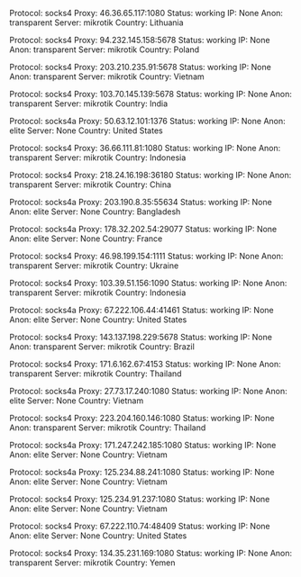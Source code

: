 Protocol: socks4
Proxy: 46.36.65.117:1080
Status: working
IP: None
Anon: transparent
Server: mikrotik
Country: Lithuania

Protocol: socks4
Proxy: 94.232.145.158:5678
Status: working
IP: None
Anon: transparent
Server: mikrotik
Country: Poland

Protocol: socks4
Proxy: 203.210.235.91:5678
Status: working
IP: None
Anon: transparent
Server: mikrotik
Country: Vietnam

Protocol: socks4
Proxy: 103.70.145.139:5678
Status: working
IP: None
Anon: transparent
Server: mikrotik
Country: India

Protocol: socks4a
Proxy: 50.63.12.101:1376
Status: working
IP: None
Anon: elite
Server: None
Country: United States

Protocol: socks4
Proxy: 36.66.111.81:1080
Status: working
IP: None
Anon: transparent
Server: mikrotik
Country: Indonesia

Protocol: socks4
Proxy: 218.24.16.198:36180
Status: working
IP: None
Anon: transparent
Server: mikrotik
Country: China

Protocol: socks4a
Proxy: 203.190.8.35:55634
Status: working
IP: None
Anon: elite
Server: None
Country: Bangladesh

Protocol: socks4a
Proxy: 178.32.202.54:29077
Status: working
IP: None
Anon: elite
Server: None
Country: France

Protocol: socks4
Proxy: 46.98.199.154:1111
Status: working
IP: None
Anon: transparent
Server: mikrotik
Country: Ukraine

Protocol: socks4
Proxy: 103.39.51.156:1090
Status: working
IP: None
Anon: transparent
Server: mikrotik
Country: Indonesia

Protocol: socks4a
Proxy: 67.222.106.44:41461
Status: working
IP: None
Anon: elite
Server: None
Country: United States

Protocol: socks4
Proxy: 143.137.198.229:5678
Status: working
IP: None
Anon: transparent
Server: mikrotik
Country: Brazil

Protocol: socks4
Proxy: 171.6.162.67:4153
Status: working
IP: None
Anon: transparent
Server: mikrotik
Country: Thailand

Protocol: socks4a
Proxy: 27.73.17.240:1080
Status: working
IP: None
Anon: elite
Server: None
Country: Vietnam

Protocol: socks4
Proxy: 223.204.160.146:1080
Status: working
IP: None
Anon: transparent
Server: mikrotik
Country: Thailand

Protocol: socks4a
Proxy: 171.247.242.185:1080
Status: working
IP: None
Anon: elite
Server: None
Country: Vietnam

Protocol: socks4a
Proxy: 125.234.88.241:1080
Status: working
IP: None
Anon: elite
Server: None
Country: Vietnam

Protocol: socks4
Proxy: 125.234.91.237:1080
Status: working
IP: None
Anon: elite
Server: None
Country: Vietnam

Protocol: socks4
Proxy: 67.222.110.74:48409
Status: working
IP: None
Anon: elite
Server: None
Country: United States

Protocol: socks4
Proxy: 134.35.231.169:1080
Status: working
IP: None
Anon: transparent
Server: mikrotik
Country: Yemen

